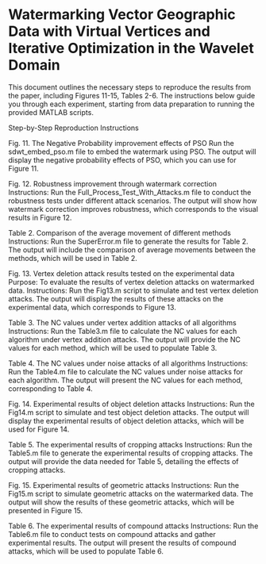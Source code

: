 # Watermarking Vector Geographic Data with Virtual Vertices and Iterative Optimization in the Wavelet Domain

This document outlines the necessary steps to reproduce the results from the paper, including Figures 11-15, Tables 2-6. 
The instructions below guide you through each experiment, starting from data preparation to running the provided MATLAB scripts.

Step-by-Step Reproduction Instructions

Fig. 11. The Negative Probability improvement effects of PSO
  Run the sdwt_embed_pso.m file to embed the watermark using PSO.
  The output will display the negative probability effects of PSO, which you can use for Figure 11.

Fig. 12. Robustness improvement through watermark correction
  Instructions:
  Run the Full_Process_Test_With_Attacks.m file to conduct the robustness tests under different attack scenarios.
  The output will show how watermark correction improves robustness, which corresponds to the visual results in Figure 12.

Table 2. Comparison of the average movement of different methods
  Instructions:
  Run the SuperError.m file to generate the results for Table 2.
  The output will include the comparison of average movements between the methods, which will be used in Table 2.

Fig. 13. Vertex deletion attack results tested on the experimental data
  Purpose: To evaluate the results of vertex deletion attacks on watermarked data.
  Instructions:
  Run the Fig13.m script to simulate and test vertex deletion attacks.
  The output will display the results of these attacks on the experimental data, which corresponds to Figure 13.

Table 3. The NC values under vertex addition attacks of all algorithms
  Instructions:
  Run the Table3.m file to calculate the NC values for each algorithm under vertex addition attacks.
  The output will provide the NC values for each method, which will be used to populate Table 3.

Table 4. The NC values under noise attacks of all algorithms
  Instructions:
  Run the Table4.m file to calculate the NC values under noise attacks for each algorithm.
  The output will present the NC values for each method, corresponding to Table 4.

Fig. 14. Experimental results of object deletion attacks
  Instructions:
  Run the Fig14.m script to simulate and test object deletion attacks.
  The output will display the experimental results of object deletion attacks, which will be used for Figure 14.

Table 5. The experimental results of cropping attacks
  Instructions:
  Run the Table5.m file to generate the experimental results of cropping attacks.
  The output will provide the data needed for Table 5, detailing the effects of cropping attacks.

Fig. 15. Experimental results of geometric attacks
  Instructions:
  Run the Fig15.m script to simulate geometric attacks on the watermarked data.
  The output will show the results of these geometric attacks, which will be presented in Figure 15.

Table 6. The experimental results of compound attacks
  Instructions:
  Run the Table6.m file to conduct tests on compound attacks and gather experimental results.
  The output will present the results of compound attacks, which will be used to populate Table 6.
